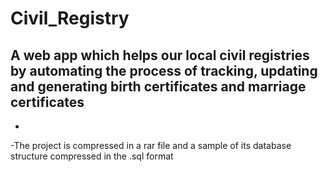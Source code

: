 # Civil_Registry
A web app which helps our local civil registries by automating the process of tracking, updating and generating birth certificates and marriage certificates
-
-
-The project is compressed in a rar file and a sample of its database structure compressed in the .sql format
